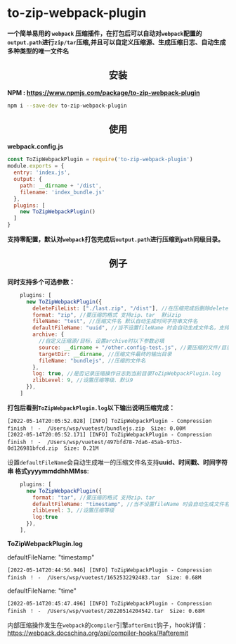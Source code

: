 # to-zip-webpack-plugin
**一个简单易用的 `webpack` 压缩插件，在打包后可以自动对`webpack`配置的`output.path`进行`zip/tar`压缩,并且可以自定义压缩源、生成压缩日志、自动生成多种类型的唯一文件名**

<h2 align="center">安装</h2>

**NPM : https://www.npmjs.com/package/to-zip-webpack-plugin**


```bash
npm i --save-dev to-zip-webpack-plugin
```

<h2 align="center">使用</h2>

**webpack.config.js**
```js
const ToZipWebpackPlugin = require('to-zip-webpack-plugin')
module.exports = {
  entry: 'index.js',
  output: {
    path: __dirname + '/dist',
    filename: 'index_bundle.js'
  },
  plugins: [
    new ToZipWebpackPlugin()
  ]
}
```
**支持零配置，默认对`webpack`打包完成后`output.path`进行压缩到`path`同级目录。**

<h2 align="center">例子</h2>

**同时支持多个可选参数：**


```js
    plugins: [
      new ToZipWebpackPlugin({
        deleteFileList: ["./last.zip", "/dist"], //在压缩完成后删除deleteFileList中的文件夹或目录
        format: "zip", //要压缩的格式 支持zip、tar  默认zip
        fileName: "test", //压缩文件名 默认自动生成时间字符串文件名
        defaultFileName: "uuid", //当不设置fileName 时会自动生成文件名，支持uuid  timestamp time
        archive: {
          //自定义压缩源/目标，设置archive时以下参数必填
          source: __dirname + "/other.config-test.js", //要压缩的文件/目录的路径
          targetDir: __dirname, //压缩文件最终的输出目录
          fileName: "bundlejs", //压缩的文件名
        },
        log: true, //是否记录压缩操作日志到当前目录ToZipWebpackPlugin.log
        zlibLevel: 9, //设置压缩等级、默认9
      }),
    ]
```


**打包后看到`ToZipWebpackPlugin.log`以下输出说明压缩完成：**


```log
[2022-05-14T20:05:52.028] [INFO] ToZipWebpackPlugin - Compression finish ！ -  /Users/wsp/vuetest/bundlejs.zip  Size: 0.00M
[2022-05-14T20:05:52.171] [INFO] ToZipWebpackPlugin - Compression finish ！ -  /Users/wsp/vuetest/497bfd78-7da6-45ab-97b3-0d126981bfcd.zip  Size: 0.21M
```

设置`defaultFileName`会自动生成唯一的压缩文件名支持**uuid、时间戳、时间字符串 格式yyyymmddhhMMss**:


```js
    plugins: [
      new ToZipWebpackPlugin({
        format: "tar", //要压缩的格式 支持zip、tar
        defaultFileName: "timestamp", //当不设置fileName 时会自动生成文件名，支持uuid  timestamp time
        zlibLevel: 3, //设置压缩等级
        log:true
      }),
    ],
```


**ToZipWebpackPlugin.log**

defaultFileName: "timestamp"


```
[2022-05-14T20:44:56.946] [INFO] ToZipWebpackPlugin - Compression finish ！ -  /Users/wsp/vuetest/1652532292483.tar  Size: 0.68M
```

defaultFileName: "time"


```
[2022-05-14T20:45:47.496] [INFO] ToZipWebpackPlugin - Compression finish ！ -  /Users/wsp/vuetest/20220514204542.tar  Size: 0.68M
```


内部压缩操作发生在`webpack`的`compiler`引擎`afterEmit`钩子，hook详情：https://webpack.docschina.org/api/compiler-hooks/#afteremit
